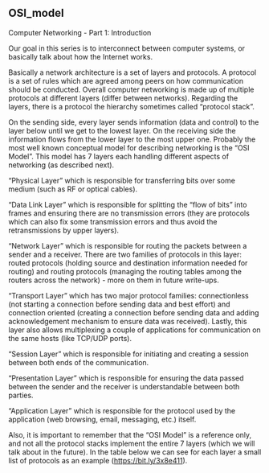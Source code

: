 ## OSI_model

Computer Networking - Part 1: Introduction

Our goal in this series is to interconnect between computer systems, or basically talk about how the Internet works.

Basically a network architecture is a set of layers and protocols. A protocol is a set of rules which are agreed among peers on how communication should be conducted. Overall computer networking is made up of multiple protocols at different layers (differ between networks). Regarding the layers, there is a protocol the hierarchy sometimes called “protocol stack”. 

On the sending side, every layer sends information (data and control) to the layer below until we get to the lowest layer. On the receiving side the information flows from the lower layer to the most upper one. Probably the most well known conceptual model for describing networking is the “OSI Model”. This model has 7 layers each handling different aspects of networking (as described next).

“Physical Layer” which is responsible for transferring bits over some medium (such as RF or optical cables).
 
“Data Link Layer” which is responsible for splitting the “flow of bits” into frames and ensuring there are no transmission errors (they are protocols which can also fix some transmission errors and thus avoid the retransmissions by upper layers).

“Network Layer” which is responsible for routing the packets between a sender and a receiver. There are two families of protocols in this layer: routed protocols (holding source and destination information needed for routing) and routing protocols (managing the routing tables among the routers across the network) - more on them in future write-ups.

“Transport Layer” which has two major protocol families: connectionless (not starting a connection before sending data and best effort) and connection oriented (creating a connection before sending data and adding acknowledgement mechanism to ensure data was received). Lastly, this layer also allows multiplexing a couple of applications for communication on the same hosts (like TCP/UDP ports).

“Session Layer” which is responsible for initiating and creating a session between both ends of the communication. 
 
“Presentation Layer” which is responsible for ensuring the data passed between the sender and the receiver is understandable between both parties.

“Application Layer” which is responsible for the protocol used by the application (web browsing, email, messaging, etc.) itself. 

Also, it is important to remember that the “OSI Model” is a reference only, and not all the protocol stacks implement the entire 7 layers (which we will talk about in the future). In the table below we can see for each layer a small list of protocols as an example (https://bit.ly/3x8e411). 

